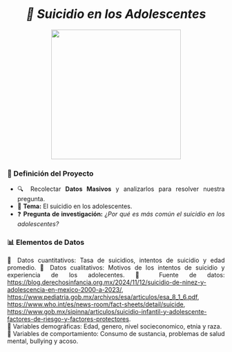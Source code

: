 <div align="justify">
<h1 align="center"><em><strong>📌 Suicidio en los Adolescentes </strong></em></h1>
<p align="center">
  <img
src=https://www.fmposgrado.unam.mx/wp-content/uploads/SDM2-980x816.png width="300"/>
</p>


### 📖 Definición del Proyecto  
- 🔍 Recolectar **Datos Masivos** y analizarlos para resolver nuestra pregunta.  
- 📑 **Tema:** El suicidio en los adolescentes.  
- ❓ **Pregunta de investigación:** *¿Por qué es más común el suicidio en los adolescentes?*  

### 📊 Elementos de Datos
 🔹 Datos cuantitativos: Tasa de suicidios, intentos de suicidio y edad promedio.
 🔹 Datos cualitativos: Motivos de los intentos de suicidio y experiencia de los adolecentes.
 🔹 Fuente de datos: https://blog.derechosinfancia.org.mx/2024/11/12/suicidio-de-ninez-y-adolescencia-en-mexico-2000-a-2023/, https://www.pediatria.gob.mx/archivos/esa/articulos/esa_8_1_6.pdf, https://www.who.int/es/news-room/fact-sheets/detail/suicide, https://www.gob.mx/sipinna/articulos/suicidio-infantil-y-adolescente-factores-de-riesgo-y-factores-protectores.  
 🔹 Variables demográficas: Edad, genero, nivel socieconomico, etnia y raza.  
 🔹 Variables de comportamiento: Consumo de sustancia, problemas de salud mental, bullying y acoso.  
</div>
